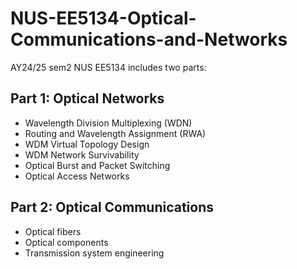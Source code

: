 # NUS-EE5134-Optical-Communications-and-Networks
AY24/25 sem2 NUS EE5134 includes two parts:
## Part 1: Optical Networks
* Wavelength Division Multiplexing (WDN)
* Routing and Wavelength Assignment (RWA)
* WDM Virtual Topology Design
* WDM Network Survivability
* Optical Burst and Packet Switching
* Optical Access Networks
## Part 2: Optical Communications
* Optical fibers
* Optical components
* Transmission system engineering

